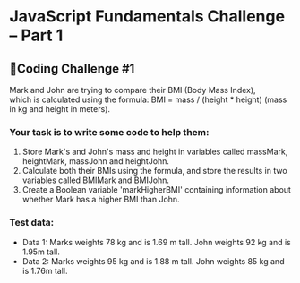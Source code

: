 # JavaScript Fundamentals Challenge – Part 1

## 🥰Coding Challenge #1
Mark and John are trying to compare their BMI (Body Mass Index), <br>
which is calculated using the formula: BMI = mass / (height * height) (mass in kg and height in meters).

### Your task is to write some code to help them:
1. Store Mark's and John's mass and height in variables called massMark, heightMark, massJohn and heightJohn.
2. Calculate both their BMIs using the formula, and store the results in two variables called BMIMark and BMIJohn.
3. Create a Boolean variable 'markHigherBMI' containing information about
   whether Mark has a higher BMI than John.
### Test data:
- Data 1: Marks weights 78 kg and is 1.69 m tall. John weights 92 kg and is 1.95m tall.
- Data 2: Marks weights 95 kg and is 1.88 m tall. John weights 85 kg and is 1.76m tall.
